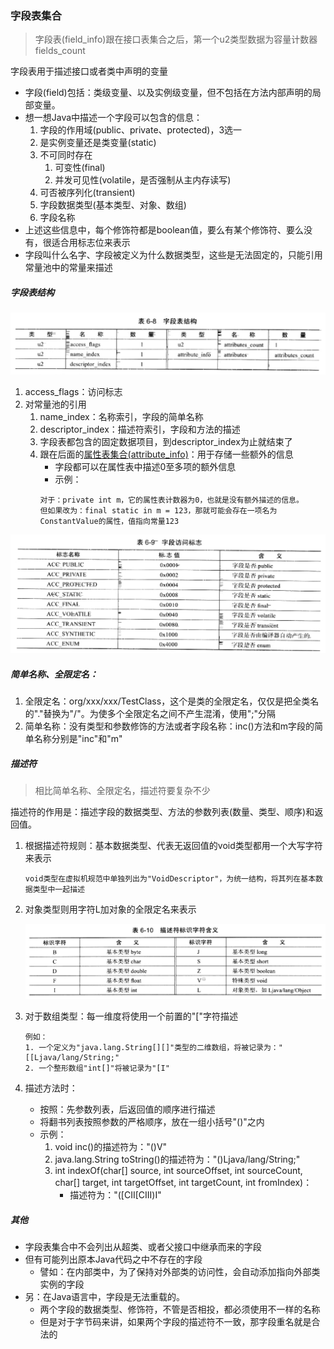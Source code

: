 ### 字段表集合

> 字段表(field_info)跟在接口表集合之后，第一个u2类型数据为容量计数器fields_count

字段表用于描述接口或者类中声明的变量

* 字段(field)包括：类级变量、以及实例级变量，但不包括在方法内部声明的局部变量。
* 想一想Java中描述一个字段可以包含的信息：
    1. 字段的作用域(public、private、protected)，3选一
    2. 是实例变量还是类变量(static)
    3. 不可同时存在
        1. 可变性(final)
        2. 并发可见性(volatile，是否强制从主内存读写)
    4. 可否被序列化(transient)
    5. 字段数据类型(基本类型、对象、数组)
    6. 字段名称
* 上述这些信息中，每个修饰符都是boolean值，要么有某个修饰符、要么没有，很适合用标志位来表示
* 字段叫什么名字、字段被定义为什么数据类型，这些是无法固定的，只能引用常量池中的常量来描述

##### 字段表结构

![字段表结构](img/FieldStruct.png)

1. access_flags：访问标志
2. 对常量池的引用
    1. name_index：名称索引，字段的简单名称
    2. descriptor_index：描述符索引，字段和方法的描述
    3. 字段表都包含的固定数据项目，到descriptor_index为止就结束了
    4. 跟在后面的[属性表集合(attribute_info)](CFS_AttributeList.md)：用于存储一些额外的信息
        * 字段都可以在属性表中描述0至多项的额外信息
        * 示例：
        ```
        对于：private int m，它的属性表计数器为0，也就是没有额外描述的信息。
        但如果改为：final static in m = 123，那就可能会存在一项名为ConstantValue的属性，值指向常量123
        ```

![字段访问标志(access_flags)](img/FieldAccessor.png)

##### 简单名称、全限定名：

1. 全限定名：org/xxx/xxx/TestClass，这个是类的全限定名，仅仅是把全类名的"."替换为"/"。为使多个全限定名之间不产生混淆，使用";"分隔
2. 简单名称：没有类型和参数修饰的方法或者字段名称：inc()方法和m字段的简单名称分别是"inc"和"m"

##### 描述符

> 相比简单名称、全限定名，描述符要复杂不少

描述符的作用是：描述字段的数据类型、方法的参数列表(数量、类型、顺序)和返回值。
1. 根据描述符规则：基本数据类型、代表无返回值的void类型都用一个大写字符来表示
    ```
    void类型在虚拟机规范中单独列出为"VoidDescriptor"，为统一结构，将其列在基本数据类型中一起描述
    ```
2. 对象类型则用字符L加对象的全限定名来表示

    ![描述符含义](img/Descriptor.png)
3. 对于数组类型：每一维度将使用一个前置的"["字符描述
    ```
    例如：
    1. 一个定义为"java.lang.String[][]"类型的二维数组，将被记录为："[[Ljava/lang/String;"
    2. 一个整形数组"int[]"将被记录为"[I"
    ```
4. 描述方法时：
    * 按照：先参数列表，后返回值的顺序进行描述
    * 将翻书列表按照参数的严格顺序，放在一组小括号"()"之内
    * 示例：
        1. void inc()的描述符为："()V"
        2. java.lang.String toString()的描述符为："()Ljava/lang/String;"
        3. int indexOf(char[] source, int sourceOffset, int sourceCount, char[] target, int targetOffset, int targetCount, int fromIndex)：
            * 描述符为："([CII[CIII)I"

##### 其他

* 字段表集合中不会列出从超类、或者父接口中继承而来的字段
* 但有可能列出原本Java代码之中不存在的字段
    * 譬如：在内部类中，为了保持对外部类的访问性，会自动添加指向外部类实例的字段
* 另：在Java语言中，字段是无法重载的。
    * 两个字段的数据类型、修饰符，不管是否相投，都必须使用不一样的名称
    * 但是对于字节码来讲，如果两个字段的描述符不一致，那字段重名就是合法的